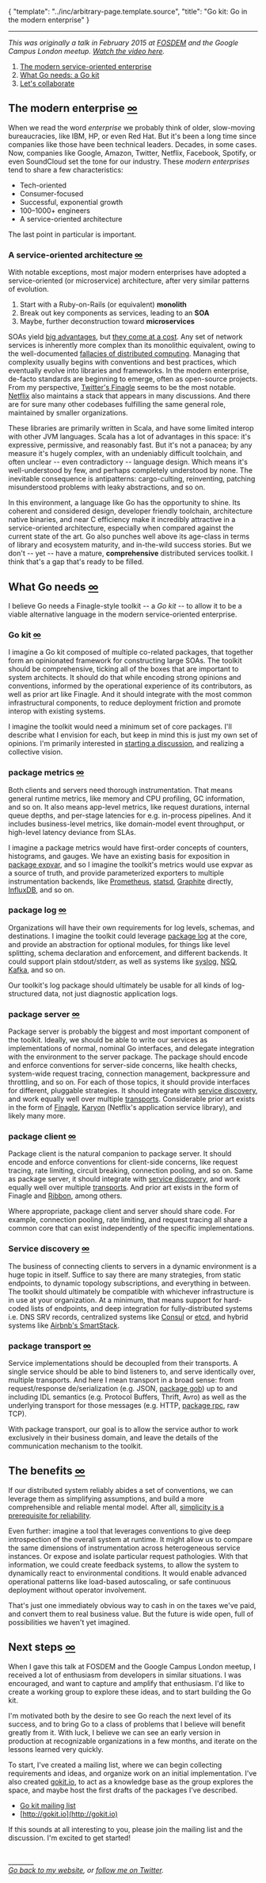{
	"template": "../inc/arbitrary-page.template.source",
	"title": "Go kit: Go in the modern enterprise"
}

---

_This was originally a talk in February 2015 at [FOSDEM](http://www.fosdem.org) and the Google Campus London meetup.
[Watch the video here](https://www.youtube.com/watch?v=iFR_7AKkJFU)._

1. [The modern service-oriented enterprise](#the-modern-enterprise)
1. [What Go needs: a Go kit](#what-go-needs)
1. [Let's collaborate](#next-steps)

<a name="the-modern-enterprise"></a>
## The modern enterprise <a class="lite" href="#the-modern-enterprise">&#8734;</a>

When we read the word _enterprise_ we probably think of older, slow-moving bureaucracies, like IBM, HP, or even Red Hat.
But it's been a long time since companies like those have been technical leaders. Decades, in some cases.
Now, companies like Google, Amazon, Twitter, Netflix, Facebook, Spotify, or even SoundCloud set the tone for our industry.
These _modern enterprises_ tend to share a few characteristics:

- Tech-oriented
- Consumer-focused
- Successful, exponential growth
- 100&ndash;1000+ engineers
- A service-oriented architecture

The last point in particular is important.

<a name="a-service-oriented-architecture"></a>
### A service-oriented architecture <a class="lite" href="#a-service-oriented-architecture">&#8734;</a>

With notable exceptions, most major modern enterprises have adopted a service-oriented (or microservice) architecture,
 after very similar patterns of evolution.

1. Start with a Ruby-on-Rails (or equivalent) **monolith**
1. Break out key components as services, leading to an **SOA**
1. Maybe, further deconstruction toward **microservices**

SOAs yield
 [big advantages](https://en.wikipedia.org/wiki/Service-oriented_architecture#Organizational_benefits),
 but [they come at a cost](http://highscalability.com/blog/2014/4/8/microservices-not-a-free-lunch.html).
Any set of network services is inherently more complex than its monolithic equivalent, owing to the well-documented
 [fallacies of distributed computing](https://en.wikipedia.org/wiki/Fallacies_of_distributed_computing).
Managing that complexity usually begins with conventions and best practices,
 which eventually evolve into libraries and frameworks.
In the modern enterprise, de-facto standards are beginning to emerge, often as open-source projects.
From my perspective, [Twitter's Finagle](https://twitter.github.io/finagle) seems to be the most notable.
[Netflix](https://netflix.github.io/) also maintains a stack that appears in many discussions.
And there are for sure many other codebases fulfilling the same general role, maintained by smaller organizations.

These libraries are primarily written in Scala, and have some limited interop with other JVM languages.
Scala has a lot of advantages in this space: it's expressive, permissive, and reasonably fast.
But it's not a panacea; by any measure it's hugely complex,
 with an undeniably difficult toolchain, and often unclear -- even contradictory -- language design.
Which means it's well-understood by few, and perhaps completely understood by none.
The inevitable consequence is antipatterns: cargo-culting, reinventing,
 patching misunderstood problems with leaky abstractions, and so on.

In this environment, a language like Go has the opportunity to shine.
Its coherent and considered design, developer friendly toolchain, architecture native binaries, and near C efficiency
 make it incredibly attractive in a service-oriented architecture,
 especially when compared against the current state of the art.
Go also punches well above its age-class in terms of library and ecosystem maturity, and in-the-wild success stories.
But we don't -- yet -- have a mature, **comprehensive** distributed services toolkit.
I think that's a gap that's ready to be filled.

<a name="what-go-needs"></a>
## What Go needs <a class="lite" href="#what-go-needs">&#8734;</a>

I believe Go needs a Finagle-style toolkit -- a _Go kit_ --
 to allow it to be a viable alternative language in the modern service-oriented enterprise.

<a name="go-kit"></a>
### Go kit <a class="lite" href="#go-kit">&#8734;</a>

I imagine a Go kit composed of multiple co-related packages, that together
 form an opinionated framework for constructing large SOAs.
The toolkit should be comprehensive, ticking all of the boxes that are important to system architects.
It should do that while encoding strong opinions and conventions,
 informed by the operational experience of its contributors,
 as well as prior art like Finagle.
And it should integrate with the most common infrastructural components,
 to reduce deployment friction and promote interop with existing systems.

I imagine the toolkit would need a minimum set of core packages.
I'll describe what I envision for each, but keep in mind this is just my own set of opinions.
I'm primarily interested in [starting a discussion](#next-steps), and realizing a collective vision.

<a name="package-metrics"></a>
### package metrics <a class="lite" href="#package-metrics">&#8734;</a>

Both clients and servers need thorough instrumentation.
That means general runtime metrics, like memory and CPU profiling, GC information, and so on.
It also means app-level metrics, like request durations, internal queue depths,
 and per-stage latencies for e.g. in-process pipelines.
And it includes business-level metrics, like domain-model event throughput, or high-level latency deviance from SLAs.

I imagine a package metrics would have first-order concepts of counters, histograms, and gauges.
We have an existing basis for exposition in [package expvar](http://golang.org/pkg/expvar),
 and so I imagine the toolkit's metrics would use expvar as a source of truth,
 and provide parameterized exporters to multiple instrumentation backends, like
 [Prometheus](http://prometheus.io),
 [statsd](https://github.com/etsy/statsd),
 [Graphite](http://graphite.readthedocs.org/en/latest) directly,
 [InfluxDB](http://influxdb.com), and so on.

<a name="package-log"></a>
### package log <a class="lite" href="#package-log">&#8734;</a>

Organizations will have their own requirements for log levels, schemas, and destinations.
I imagine the toolkit could leverage [package log](http://golang.org/pkg/log) at the core,
 and provide an abstraction for optional modules, for things like
 level splitting, schema declaration and enforcement, and different backends.
It could support plain stdout/stderr, as well as systems like
 [syslog](http://golang.org/pkg/log/syslog),
 [NSQ](https://github.com/bitly/nsq),
 [Kafka](https://kafka.apache.org),
 and so on.

Our toolkit's log package should ultimately be usable for all kinds of log-structured data,
 not just diagnostic application logs.

<a name="package-server"></a>
### package server <a class="lite" href="#package-server">&#8734;</a>

Package server is probably the biggest and most important component of the toolkit.
Ideally, we should be able to write our services as implementations of normal, nominal Go interfaces,
 and delegate integration with the environment to the server package.
The package should encode and enforce conventions for server-side concerns, like
 health checks, system-wide request tracing, connection management, backpressure and throttling, and so on.
For each of those topics, it should provide interfaces for different, pluggable strategies.
It should integrate with [service discovery](#service-discovery),
 and work equally well over multiple [transports](#package-transport).
Considerable prior art exists in the form of
 [Finagle](https://twitter.github.io/finagle),
 [Karyon](https://github.com/Netflix/karyon) (Netflix's application service library),
 and likely many more.

<a name="package-client"></a>
### package client <a class="lite" href="#package-client">&#8734;</a>

Package client is the natural companion to package server.
It should encode and enforce conventions for client-side concerns,
 like request tracing, rate limiting, circuit breaking, connection pooling, and so on.
Same as package server, it should integrate with [service discovery](#service-discovery),
 and work equally well over multiple [transports](#package-transport).
And prior art exists in the form of Finagle and [Ribbon](https://github.com/Netflix/ribbon), among others.

Where appropriate, package client and server should share code.
For example, connection pooling, rate limiting, and request tracing all share a common core
 that can exist independently of the specific implementations.

<a name="service-discovery"></a>
### Service discovery <a class="lite" href="#service-discovery">&#8734;</a>

The business of connecting clients to servers in a dynamic environment is a huge topic in itself.
Suffice to say there are many strategies, from static endpoints, to dynamic topology subscriptions, and everything in between.
The toolkit should ultimately be compatible with whichever infrastructure is in use at your organization.
At a minimum, that means support for hard-coded lists of endpoints,
 and deep integration for fully-distributed systems i.e. DNS SRV records,
 centralized systems like [Consul](http://consul.io) or [etcd](https://github.com/coreos/etcd),
 and hybrid systems like [Airbnb's SmartStack](http://nerds.airbnb.com/smartstack-service-discovery-cloud/).

<a name="package-transport"></a>
### package transport <a class="lite" href="#package-transport">&#8734;</a>

Service implementations should be decoupled from their transports.
A single service should be able to bind listeners to, and serve identically over, multiple transports.
And here I mean transport in a broad sense:
 from request/response de/serialization (e.g. JSON, [package gob](http://golang.org/pkg/encoding/gob))
 up to and including IDL semantics (e.g. Protocol Buffers, Thrift, Avro)
 as well as the underlying transport for those messages (e.g. HTTP, [package rpc](http://golang.org/pkg/rpc), raw TCP).

With package transport, our goal is to allow the service author to work exclusively in their business domain,
 and leave the details of the communication mechanism to the toolkit.

<a name="the-benefits"></a>
## The benefits <a class="lite" href="#the-benefits">&#8734;</a>

If our distributed system reliably abides a set of conventions,
 we can leverage them as simplifying assumptions,
  and build a more comprehensible and reliable mental model.
After all, [simplicity is a prerequisite for reliability](http://en.wikiquote.org/wiki/Edsger_W._Dijkstra).

Even further: imagine a tool that leverages conventions to give deep introspection of the overall system at runtime.
It might allow us to compare the same dimensions of instrumentation across heterogeneous service instances.
Or expose and isolate particular request pathologies.
With that information, we could create feedback systems,
 to allow the system to dynamically react to environmental conditions.
It would enable advanced operational patterns like load-based autoscaling,
 or safe continuous deployment without operator involvement.

That's just one immediately obvious way to cash in on the taxes we've paid, and convert them to real business value.
But the future is wide open, full of possibilities we haven't yet imagined.

<a name="next-steps"></a>
## Next steps <a class="lite" href="#next-steps">&#8734;</a>

When I gave this talk at FOSDEM and the Google Campus London meetup,
 I received a lot of enthusiasm from developers in similar situations.
I was encouraged, and want to capture and amplify that enthusiasm.
I'd like to create a working group to explore these ideas, and to start building the Go kit.

I'm motivated both by the desire to see Go reach the next level of its success,
 and to bring Go to a class of problems that I believe will benefit greatly from it.
With luck, I believe we can see an early version in production at recognizable organizations in a few months,
 and iterate on the lessons learned very quickly.

To start, I've created a mailing list,
 where we can begin collecting requirements and ideas, and organize work on an initial implementation.
I've also created [gokit.io](http://gokit.io), to act as a knowledge base as the group explores the space,
 and maybe host the first drafts of the packages I've described.

- [Go kit mailing list](https://groups.google.com/forum/#!forum/go-kit)
- [http://gokit.io](http://gokit.io)

If this sounds at all interesting to you, please join the mailing list and the discussion.
I'm excited to get started!


<br>________<br>*[Go back to my website](/), or [follow me on Twitter](http://twitter.com/peterbourgon).*
